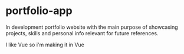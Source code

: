 # portfolio-app

In development portfolio website with the main purpose of showcasing projects, skills and personal info relevant for future references.

I like Vue so i'm making it in Vue